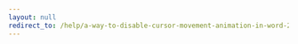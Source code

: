 ```yaml
---
layout: null
redirect_to: /help/a-way-to-disable-cursor-movement-animation-in-word-2016-by-using-the-windows-classic-theme/
---
```

